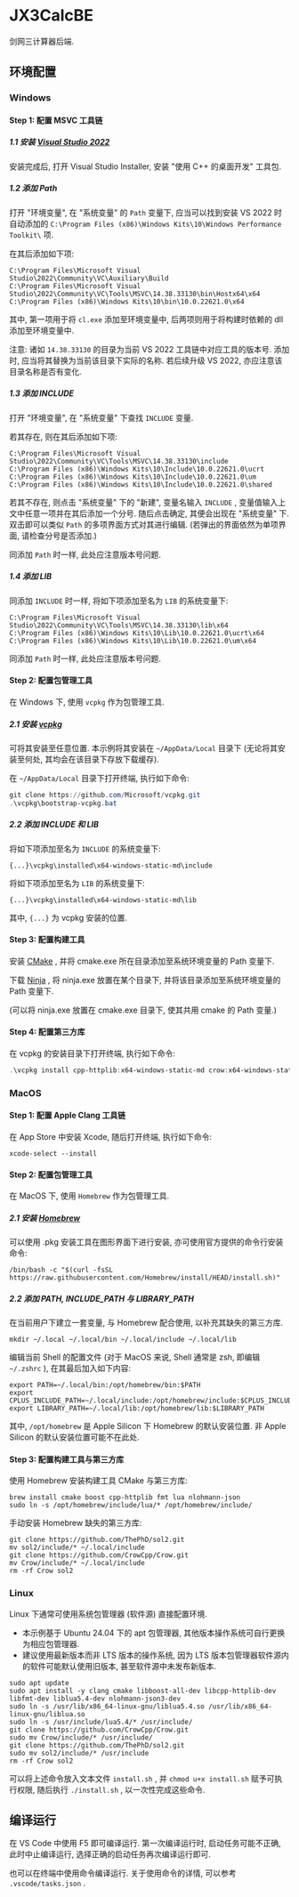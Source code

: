 # JX3CalcBE

剑网三计算器后端.

## 环境配置

### Windows

#### Step 1: 配置 MSVC 工具链

##### 1.1 安装 [Visual Studio 2022](https://visualstudio.microsoft.com/zh-hans/downloads/)

安装完成后, 打开 Visual Studio Installer, 安装 "使用 C++ 的桌面开发" 工具包.

##### 1.2 添加 Path

打开 "环境变量", 在 "系统变量" 的 `Path` 变量下, 应当可以找到安装 VS 2022 时自动添加的 `C:\Program Files (x86)\Windows Kits\10\Windows Performance Toolkit\` 项.

在其后添加如下项:

```
C:\Program Files\Microsoft Visual Studio\2022\Community\VC\Auxiliary\Build
C:\Program Files\Microsoft Visual Studio\2022\Community\VC\Tools\MSVC\14.38.33130\bin\Hostx64\x64
C:\Program Files (x86)\Windows Kits\10\bin\10.0.22621.0\x64
```

其中, 第一项用于将 `cl.exe` 添加至环境变量中, 后两项则用于将构建时依赖的 dll 添加至环境变量中.

注意: 诸如 `14.38.33130` 的目录为当前 VS 2022 工具链中对应工具的版本号. 添加时, 应当将其替换为当前该目录下实际的名称. 若后续升级 VS 2022, 亦应注意该目录名称是否有变化.

##### 1.3 添加 INCLUDE

打开 "环境变量", 在 "系统变量" 下查找 `INCLUDE` 变量.

若其存在, 则在其后添加如下项:

```
C:\Program Files\Microsoft Visual Studio\2022\Community\VC\Tools\MSVC\14.38.33130\include
C:\Program Files (x86)\Windows Kits\10\Include\10.0.22621.0\ucrt
C:\Program Files (x86)\Windows Kits\10\Include\10.0.22621.0\um
C:\Program Files (x86)\Windows Kits\10\Include\10.0.22621.0\shared
```

若其不存在, 则点击 "系统变量" 下的 "新建", 变量名输入 `INCLUDE` , 变量值输入上文中任意一项并在其后添加一个分号. 随后点击确定, 其便会出现在 "系统变量" 下. 双击即可以类似 `Path` 的多项界面方式对其进行编辑. (若弹出的界面依然为单项界面, 请检查分号是否添加.)

同添加 `Path` 时一样, 此处应注意版本号问题.

##### 1.4 添加 LIB

同添加 `INCLUDE` 时一样, 将如下项添加至名为 `LIB` 的系统变量下:

```
C:\Program Files\Microsoft Visual Studio\2022\Community\VC\Tools\MSVC\14.38.33130\lib\x64
C:\Program Files (x86)\Windows Kits\10\Lib\10.0.22621.0\ucrt\x64
C:\Program Files (x86)\Windows Kits\10\Lib\10.0.22621.0\um\x64
```

同添加 `Path` 时一样, 此处应注意版本号问题.

#### Step 2: 配置包管理工具

在 Windows 下, 使用 `vcpkg` 作为包管理工具.

##### 2.1 安装 [vcpkg](https://vcpkg.io/en/getting-started)

可将其安装至任意位置. 本示例将其安装在 `~/AppData/Local` 目录下 (无论将其安装至何处, 其均会在该目录下存放下载缓存).

在 `~/AppData/Local` 目录下打开终端, 执行如下命令:

```powershell
git clone https://github.com/Microsoft/vcpkg.git
.\vcpkg\bootstrap-vcpkg.bat
```

##### 2.2 添加 INCLUDE 和 LIB

将如下项添加至名为 `INCLUDE` 的系统变量下:

```
{...}\vcpkg\installed\x64-windows-static-md\include
```

将如下项添加至名为 `LIB` 的系统变量下:

```
{...}\vcpkg\installed\x64-windows-static-md\lib
```

其中, `{...}` 为 vcpkg 安装的位置.

#### Step 3: 配置构建工具

安装 [CMake](https://cmake.org/) , 并将 cmake.exe 所在目录添加至系统环境变量的 Path 变量下.

下载 [Ninja](https://github.com/ninja-build/ninja/releases/latest) , 将 ninja.exe 放置在某个目录下, 并将该目录添加至系统环境变量的 Path 变量下.

(可以将 ninja.exe 放置在 cmake.exe 目录下, 使其共用 cmake 的 Path 变量.)

#### Step 4: 配置第三方库

在 vcpkg 的安装目录下打开终端, 执行如下命令:

```powershell
.\vcpkg install cpp-httplib:x64-windows-static-md crow:x64-windows-static-md lua:x64-windows-static-md nlohmann-json:x64-windows-static-md sol2:x64-windows-static-md
```

### MacOS

#### Step 1: 配置 Apple Clang 工具链

在 App Store 中安装 Xcode, 随后打开终端, 执行如下命令:

```shell
xcode-select --install
```

#### Step 2: 配置包管理工具

在 MacOS 下, 使用 `Homebrew` 作为包管理工具.

##### 2.1 安装 [Homebrew](https://brew.sh/zh-cn/)

可以使用 .pkg 安装工具在图形界面下进行安装, 亦可使用官方提供的命令行安装命令:

```shell
/bin/bash -c "$(curl -fsSL https://raw.githubusercontent.com/Homebrew/install/HEAD/install.sh)"
```

##### 2.2 添加 PATH, INCLUDE_PATH 与 LIBRARY_PATH

在当前用户下建立一套变量, 与 Homebrew 配合使用, 以补充其缺失的第三方库.

```shell
mkdir ~/.local ~/.local/bin ~/.local/include ~/.local/lib
```

编辑当前 Shell 的配置文件 (对于 MacOS 来说, Shell 通常是 zsh, 即编辑 `~/.zshrc` ), 在其最后加入如下内容:

```shell
export PATH=~/.local/bin:/opt/homebrew/bin:$PATH
export CPLUS_INCLUDE_PATH=~/.local/include:/opt/homebrew/include:$CPLUS_INCLUDE_PATH
export LIBRARY_PATH=~/.local/lib:/opt/homebrew/lib:$LIBRARY_PATH
```

其中, `/opt/homebrew` 是 Apple Silicon 下 Homebrew 的默认安装位置. 非 Apple Silicon 的默认安装位置可能不在此处.

#### Step 3: 配置构建工具与第三方库

使用 Homebrew 安装构建工具 CMake 与第三方库:

```shell
brew install cmake boost cpp-httplib fmt lua nlohmann-json
sudo ln -s /opt/homebrew/include/lua/* /opt/homebrew/include/
```

手动安装 Homebrew 缺失的第三方库:

```shell
git clone https://github.com/ThePhD/sol2.git
mv sol2/include/* ~/.local/include
git clone https://github.com/CrowCpp/Crow.git
mv Crow/include/* ~/.local/include
rm -rf Crow sol2
```

### Linux

Linux 下通常可使用系统包管理器 (软件源) 直接配置环境.

-   本示例基于 Ubuntu 24.04 下的 apt 包管理器, 其他版本操作系统可自行更换为相应包管理器.
-   建议使用最新版本而非 LTS 版本的操作系统, 因为 LTS 版本包管理器软件源内的软件可能默认使用旧版本, 甚至软件源中未发布新版本.

```shell
sudo apt update
sudo apt install -y clang cmake libboost-all-dev libcpp-httplib-dev libfmt-dev liblua5.4-dev nlohmann-json3-dev
sudo ln -s /usr/lib/x86_64-linux-gnu/liblua5.4.so /usr/lib/x86_64-linux-gnu/liblua.so
sudo ln -s /usr/include/lua5.4/* /usr/include/
git clone https://github.com/CrowCpp/Crow.git
sudo mv Crow/include/* /usr/include/
git clone https://github.com/ThePhD/sol2.git
sudo mv sol2/include/* /usr/include
rm -rf Crow sol2
```

可以将上述命令放入文本文件 `install.sh` , 并 `chmod u+x install.sh` 赋予可执行权限, 随后执行 `./install.sh` , 以一次性完成这些命令.

## 编译运行

在 VS Code 中使用 F5 即可编译运行. 第一次编译运行时, 启动任务可能不正确, 此时中止编译运行, 选择正确的启动任务再次编译运行即可.

也可以在终端中使用命令编译运行. 关于使用命令的详情, 可以参考 `.vscode/tasks.json` .
